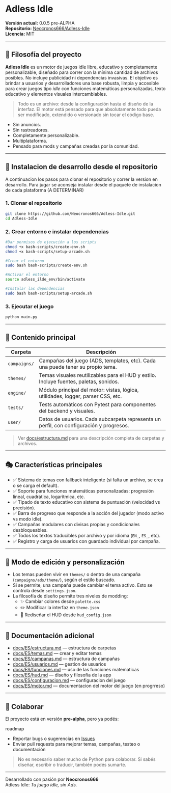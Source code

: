 # Adless Idle

**Versión actual:** 0.0.5 pre-ALPHA  
**Repositorio:** [Neocronos666/Adless-Idle](https://github.com/Neocronos666/Adless-Idle)  
**Licencia:** MIT  

---

## 🌟 Filosofía del proyecto

**Adless Idle** es un motor de juegos idle libre, educativo y completamente personalizable, diseñado para correr con la mínima cantidad de archivos posibles. No incluye publicidad ni dependencias invasivas. El objetivo es brindar a usuarios y desarrolladores una base robusta, limpia y accesible para crear juegos tipo *idle* con funciones matemáticas personalizadas, texto educativo y elementos visuales intercambiables.

> Todo es un archivo: desde la configuración hasta el diseño de la interfaz. El motor está pensado para que absolutamente todo pueda ser modificado, extendido o versionado sin tocar el código base.

- Sin anuncios.  
- Sin rastreadores.  
- Completamente personalizable.  
- Multiplataforma.  
- Pensado para mods y campañas creadas por la comunidad.

---

## 🚀 Instalacion de desarrollo desde el repositorio
A continuacion los pasos para clonar el repositorio y correr la version en desarrollo.
Para jugar se aconseja instalar desde el paquete de instalacion de cada plataforma (A DETERMINAR)

### 1. Clonar el repositorio
```bash
git clone https://github.com/Neocronos666/Adless-Idle.git
cd Adless-Idle
```

### 2. Crear entorno e instalar dependencias
```bash
#Dar permisos de ejecución a los scripts
chmod +x bash-scripts/create-env.sh
chmod +x bash-scripts/setup-arcade.sh

#Crear el entorno
sudo bash bash-scripts/create-env.sh

#Activar el entorno
source adless_ilde_env/bin/activate

#Instalar las dependencias
sudo bash bash-scripts/setup-arcade.sh
```

### 3. Ejecutar el juego
```bash
python main.py
```

---

## 📁 Contenido principal

| Carpeta | Descripción |
|--------|-------------|
| `campaigns/` | Campañas del juego (ADS, templates, etc). Cada una puede tener su propio tema. |
| `themes/` | Temas visuales reutilizables para el HUD y estilo. Incluye fuentes, paletas, sonidos. |
| `engine/` | Módulo principal del motor: vistas, lógica, utilidades, logger, parser CSS, etc. |
| `tests/` | Tests automáticos con Pytest para componentes del backend y visuales. |
| `user/` | Datos de usuarios. Cada subcarpeta representa un perfil, con configuración y progresos. |

> Ver [docs/estructura.md](docs/estructura.md) para una descripción completa de carpetas y archivos.

---

## 🎭 Características principales

- ✅ Sistema de temas con fallback inteligente (si falta un archivo, se crea o se carga el default).
- ✅ Soporte para funciones matemáticas personalizadas: progresión lineal, cuadrática, logarítmica, etc.
- ✅ Tipado de texto educativo con sistema de puntuación (velocidad vs precisión).
- ✅ Barra de progreso que responde a la acción del jugador (modo activo vs modo idle).
- ✅ Campañas modulares con divisas propias y condicionales desbloqueables.
- ✅ Todos los textos traducibles por archivo y por idioma (`EN_`, `ES_`, etc).
- ✅ Registro y carga de usuarios con guardado individual por campaña.

---

## 🚪 Modo de edición y personalización

- Los temas pueden vivir en `themes/` o dentro de una campaña (`campaigns/ads/theme/`), según el estilo buscado.
- Si se permite, una campaña puede cambiar el tema activo. Esto se controla desde `settings.json`.
- La filosofía de diseño permite tres niveles de modding:
  - ✨ Cambiar colores desde `palette.css`
  - ✏️ Modificar la interfaz en `theme.json`
  - 🔧 Rediseñar el HUD desde `hud_config.json`

---

## 📖 Documentación adicional

- [docs/ES/estructura.md](docs/ES/estructura.md) — estructura de carpetas
- [docs/ES/temas.md](docs/ES/temas.md) — crear y editar temas
- [docs/ES/campanas.md](docs/ES/campanas.md) — estructura de campañas
- [docs/ES/usuarios.md](docs/ES/usuarios.md) — gestion de usuarios
- [docs/ES/funciones.md](docs/ES/funciones.md) — uso de las funciones matematicas
- [docs/ES/hud.md](docs/ES/hud.md) — diseño y filosofia de la app
- [docs/ES/configuracion.md](docs/ES/configuracion.md) — configuracion del juego
- [docs/ES/motor.md](docs/ES/motor.md) — documentacion del motor del juego (en progrreso)

---

## 🤝 Colaborar

El proyecto está en versión **pre-alpha**, pero ya podés:

roadmap

- Reportar bugs o sugerencias en [Issues](https://github.com/Neocronos666/Adless-Idle/issues)
- Enviar pull requests para mejorar temas, campañas, testeo o documentación

> No es necesario saber mucho de Python para colaborar. Si sabés diseñar, escribir o traducir, también podés sumarte.

---

Desarrollado con pasión por **Neocronos666**  
Adless Idle: *Tu juego idle, sin Ads.*



